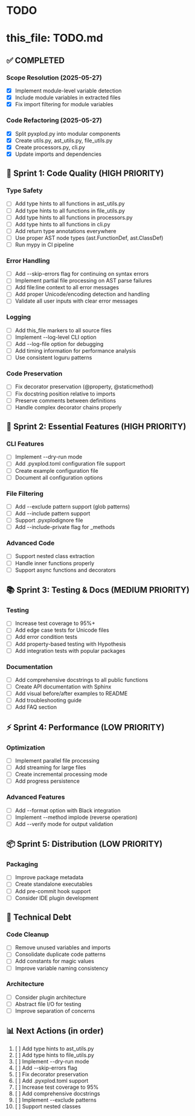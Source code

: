 # TODO
# this_file: TODO.md

## ✅ COMPLETED

### Scope Resolution (2025-05-27)
- [x] Implement module-level variable detection
- [x] Include module variables in extracted files
- [x] Fix import filtering for module variables

### Code Refactoring (2025-05-27)
- [x] Split pyxplod.py into modular components
- [x] Create utils.py, ast_utils.py, file_utils.py
- [x] Create processors.py, cli.py
- [x] Update imports and dependencies

## 🚀 Sprint 1: Code Quality (HIGH PRIORITY)

### Type Safety
- [ ] Add type hints to all functions in ast_utils.py
- [ ] Add type hints to all functions in file_utils.py
- [ ] Add type hints to all functions in processors.py
- [ ] Add type hints to all functions in cli.py
- [ ] Add return type annotations everywhere
- [ ] Use proper AST node types (ast.FunctionDef, ast.ClassDef)
- [ ] Run mypy in CI pipeline

### Error Handling
- [ ] Add --skip-errors flag for continuing on syntax errors
- [ ] Implement partial file processing on AST parse failures
- [ ] Add file:line context to all error messages
- [ ] Add proper Unicode/encoding detection and handling
- [ ] Validate all user inputs with clear error messages

### Logging
- [ ] Add this_file markers to all source files
- [ ] Implement --log-level CLI option
- [ ] Add --log-file option for debugging
- [ ] Add timing information for performance analysis
- [ ] Use consistent loguru patterns

### Code Preservation
- [ ] Fix decorator preservation (@property, @staticmethod)
- [ ] Fix docstring position relative to imports
- [ ] Preserve comments between definitions
- [ ] Handle complex decorator chains properly

## 🎯 Sprint 2: Essential Features (HIGH PRIORITY)

### CLI Features
- [ ] Implement --dry-run mode
- [ ] Add .pyxplod.toml configuration file support
- [ ] Create example configuration file
- [ ] Document all configuration options

### File Filtering
- [ ] Add --exclude pattern support (glob patterns)
- [ ] Add --include pattern support
- [ ] Support .pyxplodignore file
- [ ] Add --include-private flag for _methods

### Advanced Code
- [ ] Support nested class extraction
- [ ] Handle inner functions properly
- [ ] Support async functions and decorators

## 📚 Sprint 3: Testing & Docs (MEDIUM PRIORITY)

### Testing
- [ ] Increase test coverage to 95%+
- [ ] Add edge case tests for Unicode files
- [ ] Add error condition tests
- [ ] Add property-based testing with Hypothesis
- [ ] Add integration tests with popular packages

### Documentation
- [ ] Add comprehensive docstrings to all public functions
- [ ] Create API documentation with Sphinx
- [ ] Add visual before/after examples to README
- [ ] Add troubleshooting guide
- [ ] Add FAQ section

## ⚡ Sprint 4: Performance (LOW PRIORITY)

### Optimization
- [ ] Implement parallel file processing
- [ ] Add streaming for large files
- [ ] Create incremental processing mode
- [ ] Add progress persistence

### Advanced Features
- [ ] Add --format option with Black integration
- [ ] Implement --method implode (reverse operation)
- [ ] Add --verify mode for output validation

## 📦 Sprint 5: Distribution (LOW PRIORITY)

### Packaging
- [ ] Improve package metadata
- [ ] Create standalone executables
- [ ] Add pre-commit hook support
- [ ] Consider IDE plugin development

## 🔧 Technical Debt

### Code Cleanup
- [ ] Remove unused variables and imports
- [ ] Consolidate duplicate code patterns
- [ ] Add constants for magic values
- [ ] Improve variable naming consistency

### Architecture
- [ ] Consider plugin architecture
- [ ] Abstract file I/O for testing
- [ ] Improve separation of concerns

## 📊 Next Actions (in order)

1. [ ] Add type hints to ast_utils.py
2. [ ] Add type hints to file_utils.py
3. [ ] Implement --dry-run mode
4. [ ] Add --skip-errors flag
5. [ ] Fix decorator preservation
6. [ ] Add .pyxplod.toml support
7. [ ] Increase test coverage to 95%
8. [ ] Add comprehensive docstrings
9. [ ] Implement --exclude patterns
10. [ ] Support nested classes
